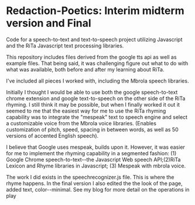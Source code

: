 Redaction-Poetics: Interim midterm version and Final
=================

Code for a speech-to-text and text-to-speech project utilizing Javascript and the RiTa Javascript text processing libraries. 

This repository includes files derived from the google tts api as well as example files. That being said, it was challenging figure out what to do with what was available, both before and after my learning about RiTa.  

I've included all pieces I worked with, including the Mbrola speech libraries.  

Initially I thought I would be able to use both the google speech-to-text chrome extension and google text-to-speech on the other side of the RiTa rhyming.  I still think it may be possible, but when I finally worked it out it seemed to me that the easiest way for me to use the RiTa rhyming capability was to integrate the "mespeak" text to speech engine and select a customizable voice from the Mbrola voice libraries. (Enables customization of pitch, speed, spacing in between words, as well as 50 versions of accented English speech). 

I believe that Google uses mespeak, builds upon it.  However, it was easier for me to implement the rhyming capability in a segmented fashion: (1) Google Chrome speech-to-text--the Javascript Web speech API;(2)RiTa Lexicon and Rhyme libraries in Javascript; (3) Mespeak with mbrola voice.  

The work I did exists in the speechrecognizer.js file. This is where the rhyme happens.  In the final version I also edited the the look of the page, added text, color--minimal.  See my blog for more detail on the operations in play



